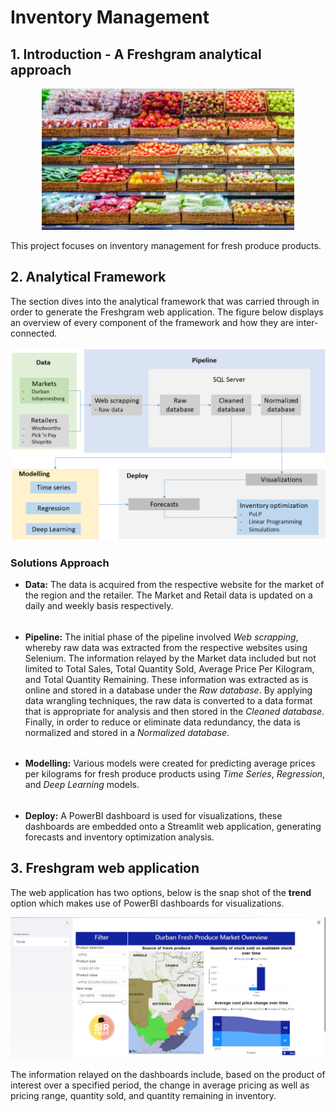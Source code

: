 # Inventory Management

## 1. Introduction - A Freshgram analytical approach

<p align="center">
<img width="80%" height="50%" src="imgs/fresh_produce.jpg">
</p>

This project focuses on inventory management for fresh produce products.

## 2. Analytical Framework
The section dives into the analytical framework that was carried through in order to generate the Freshgram web application. The figure below displays an overview of every component of the framework and how they are inter-connected.

![analytical_framework](imgs/analytical_framework.png)

### Solutions Approach
- **Data:** The data is acquired from the respective website for the market of the region and the retailer. The Market and Retail data is updated on a daily and weekly basis respectively.

######

- **Pipeline:** The initial phase of the pipeline involved *Web scrapping*, whereby raw data was extracted from the respective websites using Selenium. The information relayed by the Market data included but not limited to Total Sales, Total Quantity Sold, Average Price Per Kilogram, and Total Quantity Remaining. These information was extracted as is online and stored in a database under the *Raw database*. By applying data wrangling techniques, the raw data is converted to a data format that is appropriate for analysis and then stored in the *Cleaned database*. Finally, in order to reduce or eliminate data redundancy, the data is normalized and stored in a *Normalized database*.

######

- **Modelling:** Various models were created for predicting average prices per kilograms for fresh produce products using *Time Series*, *Regression*, and *Deep Learning* models.  

######

- **Deploy:** A PowerBI dashboard is used for visualizations, these dashboards are embedded onto a Streamlit web application, generating forecasts and inventory optimization analysis.

## 3. Freshgram web application
The web application has two options, below is the snap shot of the **trend** option which makes use of PowerBI dashboards for visualizations.

![trend](imgs/view_one.png)

The information relayed on the dashboards include, based on the product of interest over a specified period, the change in average pricing as well as pricing range, quantity sold, and quantity remaining in inventory. 